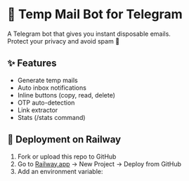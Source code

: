 # 📩 Temp Mail Bot for Telegram

A Telegram bot that gives you instant disposable emails.  
Protect your privacy and avoid spam 🚀

## ✨ Features
- Generate temp mails
- Auto inbox notifications
- Inline buttons (copy, read, delete)
- OTP auto-detection
- Link extractor
- Stats (/stats command)

## 🚀 Deployment on Railway
1. Fork or upload this repo to GitHub
2. Go to [Railway.app](https://railway.app) → New Project → Deploy from GitHub
3. Add an environment variable: